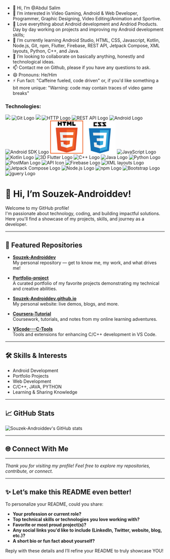 - 👋 Hi, I’m @Abdul Salim
- 👀 I’m interested in Video Gaming, Android & Web Developer, Programmer, Graphic Designing, Video Editing/Animation and Sportive.
- 📱 Love everything about Android development and Andriod Products. Day by day working on projects and improving my Android development skills;
- 🌱 I’m currently learning Android Studio, HTML, CSS, Javascript, Kotlin, Node.js, Git, npm, Flutter, Firebase, REST API, Jetpack Compose, XML layouts, Python, C++, and Java.
- 💞️ I’m looking to collaborate on basically anything, honestly and technological ideas.
- 📫 Contact me on Github, please if you have any questions to ask.
- 😄 Pronouns: He/Him
- ⚡ Fun fact: "Caffeine fueled, code driven" or, if you'd like something a bit more unique: "Warning: code may contain traces of video game breaks"
  
### Technologies:

<p>
<!-- Android Logo  -->
<img height="100" src="https://github.com/user-attachments/assets/1a2ba78c-395b-416a-a0a1-4f652cca092b">

<!-- Git & GitHub Copilot Logos -->
<img height="100" src="https://user-images.githubusercontent.com/25181517/117364277-fc4eb280-aebd-11eb-8769-a3583c6a2037.png" alt="Git Logo">
<img height="100" src="https://camo.githubusercontent.com/925fb9aa3e8975b31c6f2f240cf8765ed8a9bd92ec092b00fdf131bfd898f628/68747470733a2f2f6f63746f6465782e6769746875622e636f6d2f696d616765732f6f726967696e616c2e706e67">

<!-- HTTP Logo -->
<img height="100" src="https://user-images.githubusercontent.com/25181517/121258433-2d504780-c8af-11eb-8324-92f1305ded79.png" alt="HTTP Logo">

<!-- REST API Logo -->
<img height="100" src="https://user-images.githubusercontent.com/25181517/117208135-11134380-adf5-11eb-8878-040fd0f015b2.png" alt="REST API Logo">

<!-- Master Android APIs & Frameworks (Android SDK icon) -->
<img height="100" src="https://upload.wikimedia.org/wikipedia/commons/d/d7/Android_robot.svg" alt="Android Logo">
<img height="100" src="https://upload.wikimedia.org/wikipedia/commons/3/3e/Android_logo_2019.png" alt="Android SDK Logo">

<!-- Combined HTML, CSS & JavaScript in one picture -->
<img height="100" src="https://raw.githubusercontent.com/devicons/devicon/master/icons/html5/html5-original-wordmark.svg" alt="HTML CSS JS Combo" style="border: 2px solid #f16529;">

<!-- CSS Logo -->
<img height="100" src="https://raw.githubusercontent.com/devicons/devicon/master/icons/css3/css3-original-wordmark.svg" alt="CSS Logo">

<!-- JavaScript Logo -->
<img height="100" src="https://upload.wikimedia.org/wikipedia/commons/6/6a/JavaScript-logo.png" alt="JavaScript Logo">

<!-- Kotlin Logo (Alternative) -->
<img height="100" src="https://upload.wikimedia.org/wikipedia/commons/7/74/Kotlin_Icon.png" alt="Kotlin Logo">

<!-- 3D Flutter Logo -->
<img height="100" src="https://storage.googleapis.com/cms-storage-bucket/0dbfcc7a59cd1cf16282.png" alt="3D Flutter Logo">

<!-- C++ Logo -->
<img height="100" src="https://upload.wikimedia.org/wikipedia/commons/1/18/ISO_C%2B%2B_Logo.svg" alt="C++ Logo">

<!-- Java Logo -->
<img height="100" src="https://cdn.iconscout.com/icon/free/png-256/free-java-60-1174953.png" alt="Java Logo">

<!-- Python Logo -->
<img height="100" src="https://cdn.iconscout.com/icon/free/png-256/free-python-2-226051.png" alt="Python Logo">

<!-- PostMan Logo -->
<img height="100" src="https://user-images.githubusercontent.com/25181517/121302453-01a67f00-c8fa-11eb-8c86-2ee00734c9a8.png" alt="PostMan Logo">
  
<!-- API Icon (generic) -->
<img height="100" src="https://cdn-icons-png.flaticon.com/512/1055/1055646.png" alt="API Icon">

<!-- Firebase Logo -->
<img height="100" src="https://firebase.google.com/downloads/brand-guidelines/PNG/logo-standard.png" alt="Firebase Logo">

<!-- XML layouts Logo -->
<img height="100" src="https://www.kindpng.com/picc/m/367-3679723_xml-xml-logo-hd-png-download.png" alt="XML layouts Logo">

<!-- Jetpack Logo -->
<img height="100" src="https://miro.medium.com/v2/resize:fit:1200/0*_ca1XWfApCvDwk_S.jpg" alt="Jetpack Compose Logo">

<!-- Node.js Logo -->
<img height="100" src="https://pluspng.com/img-png/nodejs-logo-vector-png-desktop-background-2560.png" alt="Node.js Logo">

<!-- npm Logo -->
<img height="100" src="https://logospng.org/download/npm/npm-2048.png" alt="npm Logo">

<!-- Bootstrap Logo -->
<img height="100" src="https://tse3.mm.bing.net/th/id/OIP.wTqrvM6nSQmYQPji3CMcWQHaE7?rs=1&pid=ImgDetMain&o=7&rm=3" alt="Bootstrap Logo">

<!-- jquery Logo -->
<img height="100" src="https://th.bing.com/th/id/R.c34089d27b2992f1a00aeece44c91cc4?rik=Qxs%2fpb82vOLu7w&riu=http%3a%2f%2fbrand.jquery.org%2fresources%2fjquery-mark-light.gif&ehk=Ys4JegUpWbTe8N0NkmHptUbl3FbCxc9GFPvEENMr3n4%3d&risl=&pid=ImgRaw&r=0" alt="jguery Logo">
</p>

# 👋 Hi, I’m Souzek-Androiddev!

Welcome to my GitHub profile!  
I'm passionate about technology, coding, and building impactful solutions. Here you'll find a showcase of my projects, skills, and journey as a developer.

---

## 🚀 Featured Repositories

- [**Souzek-Androiddev**](https://github.com/Souzek-Androiddev/Souzek-Androiddev)  
  My personal repository — get to know me, my work, and what drives me!

- [**Portfolio-project**](https://github.com/Souzek-Androiddev/Portfolio-project)  
  A curated portfolio of my favorite projects demonstrating my technical and creative abilities.

- [**Souzek-Androiddev.github.io**](https://github.com/Souzek-Androiddev/Souzek-Androiddev.github.io)  
  My personal website: live demos, blogs, and more.

- [**Coursera-Tutorial**](https://github.com/Souzek-Androiddev/Coursera-Tutorial)  
  Coursework, tutorials, and notes from my online learning adventures.

- [**VScode---C-Tools**](https://github.com/Souzek-Androiddev/VScode---C-Tools)  
  Tools and extensions for enhancing C/C++ development in VS Code.

---

## 🛠️ Skills & Interests

- Android Development
- Portfolio Projects
- Web Development
- C/C++, JAVA, PYTHON
- Learning & Sharing Knowledge

---

## 📈 GitHub Stats

![Souzek-Androiddev's GitHub stats](https://github-readme-stats.vercel.app/api?username=Souzek-Androiddev&show_icons=true&theme=radical)

---

## 🌐 Connect With Me

<!-- Add social links here (LinkedIn, Twitter, Blog, Email, etc.) -->

---

*Thank you for visiting my profile! Feel free to explore my repositories, contribute, or connect.*

---

## ✨ Let’s make this README even better!

To personalize your README, could you share:
- **Your profession or current role?**
- **Top technical skills or technologies you love working with?**
- **Favorite or most proud project(s)?**
- **Any social links you'd like to include (LinkedIn, Twitter, website, blog, etc.)?**
- **A short bio or fun fact about yourself?**

Reply with these details and I’ll refine your README to truly showcase YOU!
<!---
Souzek-Androiddev is a ✨ special ✨ repository because its `README.md` (this file) appears on your GitHub profile.
You can click the Preview link to take a look at your changes.
--->
